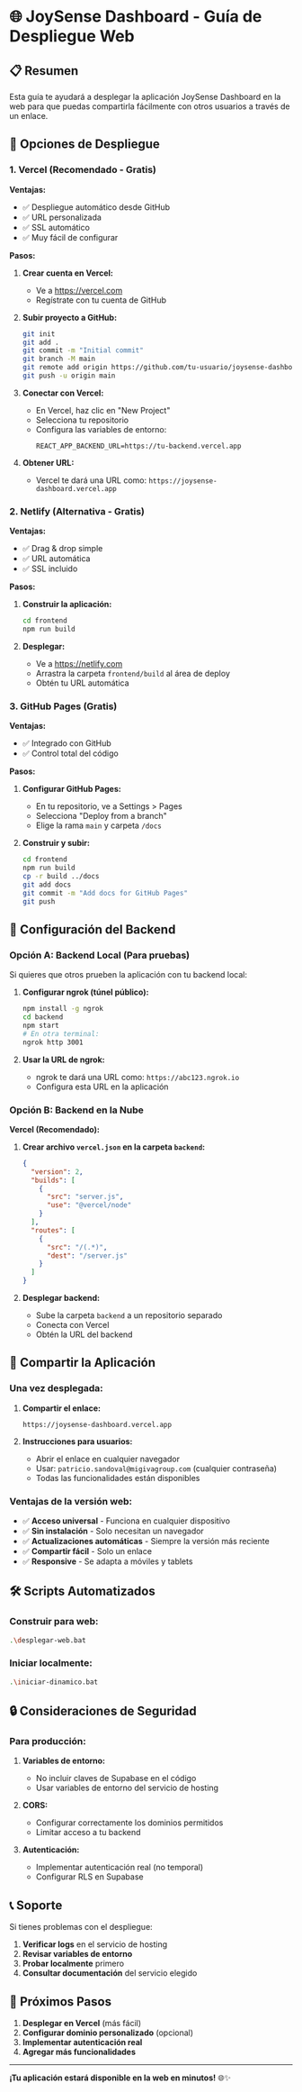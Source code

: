 # 🌐 JoySense Dashboard - Guía de Despliegue Web

## 📋 Resumen

Esta guía te ayudará a desplegar la aplicación JoySense Dashboard en la web para que puedas compartirla fácilmente con otros usuarios a través de un enlace.

## 🚀 Opciones de Despliegue

### **1. Vercel (Recomendado - Gratis)**

**Ventajas:**
- ✅ Despliegue automático desde GitHub
- ✅ URL personalizada
- ✅ SSL automático
- ✅ Muy fácil de configurar

**Pasos:**

1. **Crear cuenta en Vercel:**
   - Ve a https://vercel.com
   - Regístrate con tu cuenta de GitHub

2. **Subir proyecto a GitHub:**
   ```bash
   git init
   git add .
   git commit -m "Initial commit"
   git branch -M main
   git remote add origin https://github.com/tu-usuario/joysense-dashboard.git
   git push -u origin main
   ```

3. **Conectar con Vercel:**
   - En Vercel, haz clic en "New Project"
   - Selecciona tu repositorio
   - Configura las variables de entorno:
     ```
     REACT_APP_BACKEND_URL=https://tu-backend.vercel.app
     ```

4. **Obtener URL:**
   - Vercel te dará una URL como: `https://joysense-dashboard.vercel.app`

### **2. Netlify (Alternativa - Gratis)**

**Ventajas:**
- ✅ Drag & drop simple
- ✅ URL automática
- ✅ SSL incluido

**Pasos:**

1. **Construir la aplicación:**
   ```bash
   cd frontend
   npm run build
   ```

2. **Desplegar:**
   - Ve a https://netlify.com
   - Arrastra la carpeta `frontend/build` al área de deploy
   - Obtén tu URL automática

### **3. GitHub Pages (Gratis)**

**Ventajas:**
- ✅ Integrado con GitHub
- ✅ Control total del código

**Pasos:**

1. **Configurar GitHub Pages:**
   - En tu repositorio, ve a Settings > Pages
   - Selecciona "Deploy from a branch"
   - Elige la rama `main` y carpeta `/docs`

2. **Construir y subir:**
   ```bash
   cd frontend
   npm run build
   cp -r build ../docs
   git add docs
   git commit -m "Add docs for GitHub Pages"
   git push
   ```

## 🔧 Configuración del Backend

### **Opción A: Backend Local (Para pruebas)**

Si quieres que otros prueben la aplicación con tu backend local:

1. **Configurar ngrok (túnel público):**
   ```bash
   npm install -g ngrok
   cd backend
   npm start
   # En otra terminal:
   ngrok http 3001
   ```

2. **Usar la URL de ngrok:**
   - ngrok te dará una URL como: `https://abc123.ngrok.io`
   - Configura esta URL en la aplicación

### **Opción B: Backend en la Nube**

**Vercel (Recomendado):**

1. **Crear archivo `vercel.json` en la carpeta `backend`:**
   ```json
   {
     "version": 2,
     "builds": [
       {
         "src": "server.js",
         "use": "@vercel/node"
       }
     ],
     "routes": [
       {
         "src": "/(.*)",
         "dest": "/server.js"
       }
     ]
   }
   ```

2. **Desplegar backend:**
   - Sube la carpeta `backend` a un repositorio separado
   - Conecta con Vercel
   - Obtén la URL del backend

## 📱 Compartir la Aplicación

### **Una vez desplegada:**

1. **Compartir el enlace:**
   ```
   https://joysense-dashboard.vercel.app
   ```

2. **Instrucciones para usuarios:**
   - Abrir el enlace en cualquier navegador
   - Usar: `patricio.sandoval@migivagroup.com` (cualquier contraseña)
   - Todas las funcionalidades están disponibles

### **Ventajas de la versión web:**

- ✅ **Acceso universal** - Funciona en cualquier dispositivo
- ✅ **Sin instalación** - Solo necesitan un navegador
- ✅ **Actualizaciones automáticas** - Siempre la versión más reciente
- ✅ **Compartir fácil** - Solo un enlace
- ✅ **Responsive** - Se adapta a móviles y tablets

## 🛠️ Scripts Automatizados

### **Construir para web:**
```bash
.\desplegar-web.bat
```

### **Iniciar localmente:**
```bash
.\iniciar-dinamico.bat
```

## 🔒 Consideraciones de Seguridad

### **Para producción:**

1. **Variables de entorno:**
   - No incluir claves de Supabase en el código
   - Usar variables de entorno del servicio de hosting

2. **CORS:**
   - Configurar correctamente los dominios permitidos
   - Limitar acceso a tu backend

3. **Autenticación:**
   - Implementar autenticación real (no temporal)
   - Configurar RLS en Supabase

## 📞 Soporte

Si tienes problemas con el despliegue:

1. **Verificar logs** en el servicio de hosting
2. **Revisar variables de entorno**
3. **Probar localmente** primero
4. **Consultar documentación** del servicio elegido

## 🎯 Próximos Pasos

1. **Desplegar en Vercel** (más fácil)
2. **Configurar dominio personalizado** (opcional)
3. **Implementar autenticación real**
4. **Agregar más funcionalidades**

---

**¡Tu aplicación estará disponible en la web en minutos!** 🌐✨
